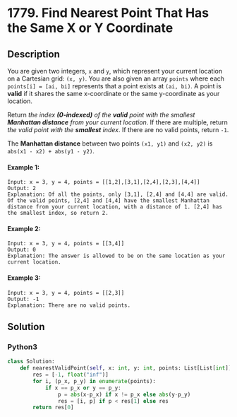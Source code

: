 # 1779. Find Nearest Point That Has the Same X or Y Coordinate

## Description
You are given two integers, `x` and `y`, which represent your current location on a Cartesian grid: `(x, y)`. You are also given an array `points` where each `points[i] = [ai, bi]` represents that a point exists at `(ai, bi)`. A point is **valid** if it shares the same x-coordinate or the same y-coordinate as your location.

Return *the index **(0-indexed)** of the **valid** point with the smallest **Manhattan distance** from your current location*. If there are multiple, return *the valid point with the **smallest** index*. If there are no valid points, return `-1`.

The **Manhattan distance** between two points `(x1, y1)` and `(x2, y2)` is `abs(x1 - x2) + abs(y1 - y2)`.

#### Example 1:
```
Input: x = 3, y = 4, points = [[1,2],[3,1],[2,4],[2,3],[4,4]]
Output: 2
Explanation: Of all the points, only [3,1], [2,4] and [4,4] are valid. Of the valid points, [2,4] and [4,4] have the smallest Manhattan distance from your current location, with a distance of 1. [2,4] has the smallest index, so return 2.
```

#### Example 2:
```
Input: x = 3, y = 4, points = [[3,4]]
Output: 0
Explanation: The answer is allowed to be on the same location as your current location.
```

#### Example 3:
```
Input: x = 3, y = 4, points = [[2,3]]
Output: -1
Explanation: There are no valid points.
```


## Solution

### Python3
```python
class Solution:
    def nearestValidPoint(self, x: int, y: int, points: List[List[int]]) -> int:
        res = [-1, float("inf")]
        for i, (p_x, p_y) in enumerate(points):
            if x == p_x or y == p_y:
                p = abs(x-p_x) if x != p_x else abs(y-p_y)
                res = [i, p] if p < res[1] else res
        return res[0]
        
```